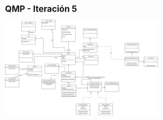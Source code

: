 QMP - Iteración 5
===========
<img src="https://github.com/FrancoPaesani/QMP/blob/Iteracion5/QMP-Iteraci%C3%B3n%205.png"> </img>

